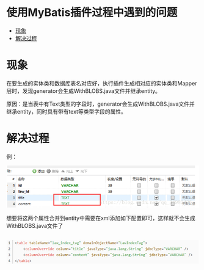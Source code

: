 # 使用MyBatis插件过程中遇到的问题

* [现象](#现象)
* [解决过程](#解决过程)

# 现象
在要生成的实体类和数据库表名对应好，执行插件生成相对应的实体类和Mapper层时，发现generator会生成WithBLOBS.java文件并继承entity。

原因：是当表中有Text类型的字段时，generator会生成WithBLOBS.java文件并继承entity，同时具有带有text等类型字段的属性。

# 解决过程
例：

![](.mybatis-generator插件_images/f153145b.png)

想要将这两个属性合并到entity中需要在xml添加如下配置即可，这样就不会生成WithBLOBS.java文件了

<table tableName="law_index_tag" domainObjectName="LawIndexTag">   
<columnOverride column="title" javaType="java.lang.String" jdbcType="VARCHAR" />   
<columnOverride column="content" javaType="java.lang.String" jdbcType="VARCHAR" /> 
</table>

![](.mybatis-generator插件_images/cba54657.png)